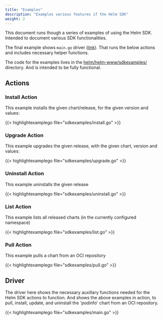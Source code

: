 ```yaml
---
title: "Examples"
description: "Examples various features if the Helm SDK"
weight: 2
---
```


This document runs though a series of examples of using the Helm SDK.
Intended to document various SDK functionalities.

The final example shows `main.go` driver ([link](#driver)). That runs the below actions and includes necessary helper functions.

The code for the examples lives in the [helm/helm-www/sdkexamples/](https://github.com/helm/helm-www/sdkexamples) directory.
And is intended to be fully functional.

## Actions


### Install Action

This example installs the given chart/release, for the given version and values:

{{< highlightexamplego file="sdkexamples/install.go" >}}

### Upgrade Action

This example upgrades the given release, with the given chart, version and values:

{{< highlightexamplego file="sdkexamples/upgrade.go" >}}

### Uninstall Action

This example uninstalls the given release

{{< highlightexamplego file="sdkexamples/uninstall.go" >}}

### List Action

This example lists all released charts (in the currently configured namespace)

{{< highlightexamplego file="sdkexamples/list.go" >}}

### Pull Action

This example pulls a chart from an OCI repository

{{< highlightexamplego file="sdkexamples/pull.go" >}}

## Driver

The driver here shows the necessary auxillary functions needed for the Helm SDK actions to function. And shows the above examples in action, to pull, install, update, and uninstall the 'podinfo' chart from an OCI repository.

{{< highlightexamplego file="sdkexamples/main.go" >}}
